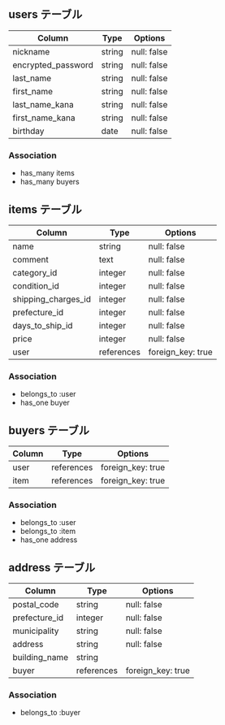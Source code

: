

## users テーブル

| Column             | Type   | Options     |
| ------------------ | ------ | ----------- |
| nickname           | string | null: false |
| encrypted_password | string | null: false |
| last_name          | string | null: false |
| first_name         | string | null: false |
| last_name_kana     | string | null: false |
| first_name_kana    | string | null: false |
| birthday           | date   | null: false |

### Association
- has_many items 
- has_many buyers


## items テーブル

| Column              | Type        | Options           |
| ------------------- | ----------- | ----------------- |
| name                | string      | null: false       |
| comment             | text        | null: false       |
| category_id         | integer     | null: false       |
| condition_id        | integer     | null: false       |
| shipping_charges_id | integer     | null: false       |
| prefecture_id       | integer     | null: false       |
| days_to_ship_id     | integer     | null: false       |
| price               | integer     | null: false       | 
| user                | references  | foreign_key: true |


### Association
- belongs_to :user
- has_one buyer

## buyers テーブル

| Column          | Type       | Options           |
| --------------- | ---------- | ----------------- |
| user            | references | foreign_key: true |
| item            | references | foreign_key: true |

### Association
- belongs_to :user
- belongs_to :item
- has_one address



## address テーブル

| Column         | Type       | Options           |
| -------------- | ---------- | ----------------- |
| postal_code    | string       | null: false       |
| prefecture_id  | integer    | null: false       |
| municipality   | string     | null: false       |
| address        | string     | null: false       |
| building_name  | string     |                   |
| buyer          | references | foreign_key: true |

### Association
- belongs_to :buyer